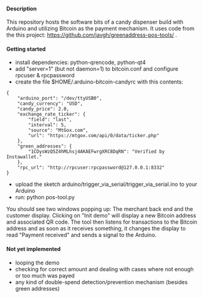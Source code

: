 #### Description

This repository hosts the software bits of a candy dispenser build with
Arduino and utilizing Bitcoin as the payment mechanism. It uses code
from the this project: https://github.com/javgh/greenaddress-pos-tools/ .

#### Getting started

- install dependencies: python-qrencode, python-qt4
- add "server=1" (but not daemon=1) to bitcoin.conf and configure rpcuser & rpcpassword
- create the file $HOME/.arduino-bitcoin-candyrc with this contents:

````
{
    "arduino_port": "/dev/ttyUSB0", 
    "candy_currency": "USD", 
    "candy_price": 2.0, 
    "exchange_rate_ticker": {
        "field": "last", 
        "interval": 5, 
        "source": "MtGox.com", 
        "url": "https://mtgox.com/api/0/data/ticker.php"
    }, 
    "green_addresses": {
        "1CDysWzQ5Z4hMLhsj4AKAEFwrgXRC8DqRN": "Verified by Instawallet."
    }, 
    "rpc_url": "http://rpcuser:rpcpassword@127.0.0.1:8332"
}
````

- upload the sketch arduino/trigger_via_serial/trigger_via_serial.ino to your Arduino
- run: python pos-tool.py

You should see two windows popping up: The merchant back end and the
customer display. Clicking on "Init demo" will display a new Bitcoin
address and associated QR code. The tool then listens for transactions
to the Bitcoin address and as soon as it receives something, it changes
the display to read "Payment received" and sends a signal to the
Arduino.

#### Not yet implemented

- looping the demo
- checking for correct amount and dealing with cases where not enough or
  too much was payed
- any kind of double-spend detection/prevention mechanism (besides green
  addresses)

